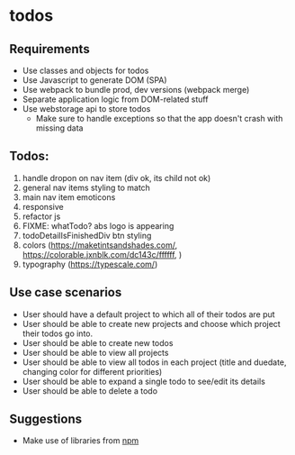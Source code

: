 # todos

## Requirements

- Use classes and objects for todos
- Use Javascript to generate DOM (SPA)
- Use webpack to bundle prod, dev versions (webpack merge)
- Separate application logic from DOM-related stuff
- Use webstorage api to store todos
  - Make sure to handle exceptions so that the app doesn't crash with missing data

## Todos:

1. handle dropon on nav item (div ok, its child not ok)
2. general nav items styling to match
3. main nav item emoticons
4. responsive
5. refactor js
6. FIXME: whatTodo? abs logo is appearing
7. todoDetailIsFinishedDiv btn styling
8. colors (https://maketintsandshades.com/, https://colorable.jxnblk.com/dc143c/ffffff, )
9. typography (https://typescale.com/)

## Use case scenarios

- User should have a default project to which all of their todos are put
- User should be able to create new projects and choose which project their todos go into.
- User should be able to create new todos
- User should be able to view all projects
- User should be able to view all todos in each project (title and duedate, changing color for different priorities)
- User should be able to expand a single todo to see/edit its details
- User should be able to delete a todo

## Suggestions

- Make use of libraries from [npm](https://github.com/date-fns/date-fns)
